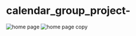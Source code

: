 # calendar_group_project-

![home page](https://cloud.githubusercontent.com/assets/24996898/26380323/ec9f391c-3feb-11e7-98b0-d75add36e9f3.png)
![home page copy](https://cloud.githubusercontent.com/assets/24996898/26380330/f88f8efc-3feb-11e7-82b2-58686ce5f77e.png)
